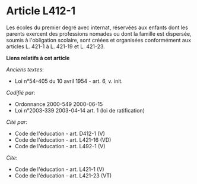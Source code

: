 # Article L412-1

Les écoles du premier degré avec internat, réservées aux enfants dont les parents exercent des professions nomades ou dont la
famille est dispersée, soumis à l'obligation scolaire, sont créées et organisées conformément aux articles L. 421-1 à L.
421-19 et L. 421-23.

**Liens relatifs à cet article**

_Anciens textes_:

  - Loi n°54-405 du 10 avril 1954 - art. 6, v. init.

_Codifié par_:

  - Ordonnance 2000-549 2000-06-15
  - Loi n°2003-339 2003-04-14 art. 1 (loi de ratification)

_Cité par_:

  - Code de l'éducation - art. D412-1 (V)
  - Code de l'éducation - art. L421-16 (VD)
  - Code de l'éducation - art. L492-1 (V)

_Cite_:

  - Code de l'éducation - art. L421-1 (V)
  - Code de l'éducation - art. L421-23 (VT)
